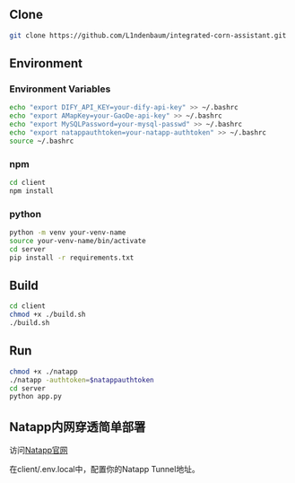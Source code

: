 ## Clone

```bash
git clone https://github.com/L1ndenbaum/integrated-corn-assistant.git
```

## Environment

### Environment Variables

```bash
echo "export DIFY_API_KEY=your-dify-api-key" >> ~/.bashrc
echo "export AMapKey=your-GaoDe-api-key" >> ~/.bashrc
echo "export MySQLPassword=your-mysql-passwd" >> ~/.bashrc
echo "export natappauthtoken=your-natapp-authtoken" >> ~/.bashrc
source ~/.bashrc
```

### npm

```bash
cd client
npm install
```

### python

```bash
python -m venv your-venv-name
source your-venv-name/bin/activate
cd server
pip install -r requirements.txt
```

## Build

```bash
cd client
chmod +x ./build.sh
./build.sh
```

## Run

```bash
chmod +x ./natapp
./natapp -authtoken=$natappauthtoken
cd server
python app.py
```

## Natapp内网穿透简单部署

访问[Natapp官网](https://natapp.cn/)

在client/.env.local中，配置你的Natapp Tunnel地址。
